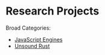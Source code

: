 # Research Projects
Broad Categories:
- [JavaScript Engines][js-engines]
- [Unsound Rust][unsound-rs]

[js-engines]: ./JavaScript-Engines
[unsound-rs]: ./Unsound-Rust
